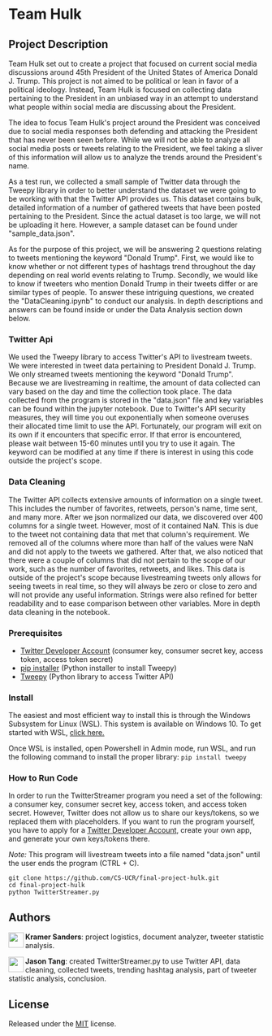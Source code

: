 # Team Hulk

## Project Description

Team Hulk set out to create a project that focused on current social media discussions around 45th President of the United States of America Donald J. Trump. This project is not aimed to be political or lean in favor of a political ideology. Instead, Team Hulk is focused on collecting data pertaining to the President in an unbiased way in an attempt to understand what people within social media are discussing about the President.

The idea to focus Team Hulk's project around the President was conceived due to social media responses both defending and attacking the President that has never been seen before. While we will not be able to analyze all social media posts or tweets relating to the President, we feel taking a sliver of this information will allow us to analyze the trends around the President's name.

As a test run, we collected a small sample of Twitter data through the Tweepy library in order to better understand the dataset we were going to be working with that the Twitter API provides us. This dataset contains bulk, detailed information of a number of gathered tweets that have been posted pertaining to the President. Since the actual dataset is too large, we will not be uploading it here. However, a sample dataset can be found under "sample_data.json".

As for the purpose of this project, we will be answering 2 questions relating to tweets mentioning the keyword "Donald Trump". First, we would like to know whether or not different types of hashtags trend throughout the day depending on real world events relating to Trump. Secondly, we would like to know if tweeters who mention Donald Trump in their tweets differ or are similar types of people. To answer these intriguing questions, we created the "DataCleaning.ipynb" to conduct our analysis. In depth descriptions and answers can be found inside or under the Data Analysis section down below.

### Twitter Api

We used the Tweepy library to access Twitter's API to livestream tweets. We were interested in tweet data pertaining to President Donald J. Trump. We only streamed tweets mentioning the keyword "Donald Trump". Because we are livestreaming in realtime, the amount of data collected can vary based on the day and time the collection took place. The data collected from the program is stored in the "data.json" file and key variables can be found within the jupyter notebook. Due to Twitter's API security measures, they will time you out exponentially when someone overuses their allocated time limit to use the API. Fortunately, our program will exit on its own if it encounters that specific error. If that error is encountered, please wait between 15-60 minutes until you try to use it again. The keyword can be modified at any time if there is interest in using this code outside the project's scope.

### Data Cleaning

The Twitter API collects extensive amounts of information on a single tweet. This includes the number of favorites, retweets, person's name, time sent, and many more. After we json normalized our data, we discovered over 400 columns for a single tweet. However, most of it contained NaN. This is due to the tweet not containing data that met that column's requirement. We removed all of the columns where more than half of the values were NaN and did not apply to the tweets we gathered. After that, we also noticed that there were a couple of columns that did not pertain to the scope of our work, such as the number of favorites, retweets, and likes. This data is outside of the project's scope because livestreaming tweets only allows for seeing tweets in real time, so they will always be zero or close to zero and will not provide any useful information. Strings were also refined for better readability and to ease comparison between other variables. More in depth data cleaning in the notebook.

### Prerequisites

* [Twitter Developer Account](https://developer.twitter.com/en/docs) (consumer key, consumer secret key, access token, access token secret)
* [pip installer](https://pip.pypa.io/en/stable/) (Python installer to install Tweepy)
* [Tweepy](http://docs.tweepy.org/en/latest/index.html) (Python library to access Twitter API)

### Install
The easiest and most efficient way to install this is through the Windows Subsystem for Linux (WSL). This system is available on Windows 10. To get started with WSL, [click here.](https://docs.microsoft.com/en-us/windows/wsl/install-win10)

Once WSL is installed, open Powershell in Admin mode, run WSL, and run the following command to install the proper library:
`pip install tweepy`

### How to Run Code

In order to run the TwitterStreamer program you need a set of the following: a consumer key, consumer secret key, access token, and access token secret. However, Twitter does not allow us to share our keys/tokens, so we replaced them with placeholders. If you want to run the program yourself, you have to apply for a [Twitter Developer Account](https://developer.twitter.com/en/docs), create your own app, and generate your own keys/tokens there. 

*Note:* This program will livestream tweets into a file named "data.json" until the user ends the program (CTRL + C).

	git clone https://github.com/CS-UCR/final-project-hulk.git
	cd final-project-hulk
	python TwitterStreamer.py

## Authors

<a href="https://github.com/ksand012"><img src="https://avatars0.githubusercontent.com/u/35273571?s=400&u=78662d345e71ce7f5b3aaa6a14d79ada4f4296e1&v=4" align="left" height="30px"></a> **Kramer Sanders**: project logistics, document analyzer, tweeter statistic analysis.

<a href="https://github.com/jtang073"><img src="https://avatars2.githubusercontent.com/u/49227768?s=400&u=4f70a5b1d0525a13d219ac57c2750a1f9be340ce&v=4" align="left" height="30px"></a> **Jason Tang**: created TwitterStreamer.py to use Twitter API, data cleaning, collected tweets, trending hashtag analysis, part of tweeter statistic analysis, conclusion.

## License

Released under the [MIT](/LICENSE) license.

